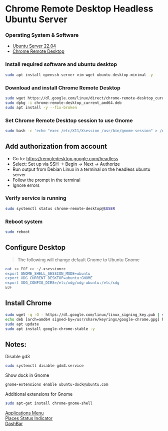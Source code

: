 # Chrome Remote Desktop Headless Ubuntu Server

### Operating System & Software
- [Ubuntu Server 22.04](https://releases.ubuntu.com/22.04.2/ubuntu-22.04.2-live-server-amd64.iso)
- [Chrome Remote Desktop](https://dl.google.com/linux/direct/chrome-remote-desktop_current_amd64.deb)

### Install required software and ubuntu desktop
```bash
sudo apt install openssh-server vim wget ubuntu-desktop-minimal -y
```

### Download and install Chrome Remote Desktop
```bash
sudo wget https://dl.google.com/linux/direct/chrome-remote-desktop_current_amd64.deb
sudo dpkg -i chrome-remote-desktop_current_amd64.deb
sudo apt install -y --fix-broken
```

### Set Chrome Remote Desktop session to use Gnome
```bash
sudo bash -c 'echo "exec /etc/X11/Xsession /usr/bin/gnome-session" > /etc/chrome-remote-desktop-session'
```

## Add authorization from account
* Go to: https://remotedesktop.google.com/headless
* Select: Set up via SSH -> Begin -> Next -> Authorize
* Run output from Debian Linux in a terminal on the headless ubuntu server
* Follow the prompt in the terminal
* Ignore errors

### Verify service is running
```bash
sudo systemctl status chrome-remote-desktop@$USER
```

### Reboot system
```bash
sudo reboot
```

## Configure Desktop
> The following will change default Gnome to Ubuntu Gnome
```bash
cat << EOF >> ~/.xsessionrc
export GNOME_SHELL_SESSION_MODE=ubuntu
export XDG_CURRENT_DESKTOP=ubuntu:GNOME
export XDG_CONFIG_DIRS=/etc/xdg/xdg-ubuntu:/etc/xdg
EOF
```

## Install Chrome
```bash
sudo wget -q -O - https://dl.google.com/linux/linux_signing_key.pub | sudo gpg --dearmour -o /usr/share/keyrings/google-chrome.gpg
echo deb [arch=amd64 signed-by=/usr/share/keyrings/google-chrome.gpg] http://dl.google.com/linux/chrome/deb/ stable main | sudo tee /etc/apt/sources.list.d/google-chrome.list
sudo apt update
sudo apt install google-chrome-stable -y
```

## Notes:
Disable gd3
```bash
sudo systemctl disable gdm3.service
```

Show dock in Gnome
```bash
gnome-extensions enable ubuntu-dock@ubuntu.com
```

Additional extensions for Gnome
```bash
sudo apt-get install chrome-gnome-shell
```
[Applications Menu](https://extensions.gnome.org/extension/6/applications-menu/?ref=itsfoss.com) \
[Places Status Indicator](https://extensions.gnome.org/extension/8/places-status-indicator) \
[DashBar](https://extensions.gnome.org/extension/5143/dashbar)
